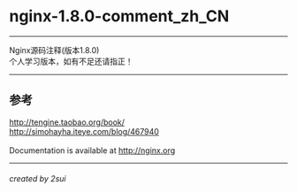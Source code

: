 # nginx-1.8.0-comment_zh_CN

***
Nginx源码注释(版本1.8.0)<br/>
个人学习版本，如有不足还请指正！<br/>

***
## 参考
<http://tengine.taobao.org/book/><br/>
<http://simohayha.iteye.com/blog/467940><br/>
<br/>
Documentation is available at <http://nginx.org>

----
###### created by 2sui